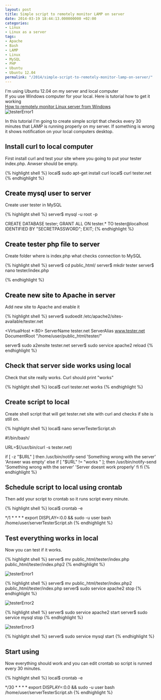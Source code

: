 ```yaml
---
layout: post
title: Simple script to remotely monitor LAMP on server
date: 2014-03-19 18:44:13.000000000 +02:00
categories:
- Linux
- Linux as a server
tags:
- Apache
- Bash
- LAMP
- Linux
- MySQL
- PHP
- Ubuntu
- Ubuntu 12.04
permalink: "/2014/simple-script-to-remotely-monitor-lamp-on-server/"
---
```

I'm using Ubuntu 12.04 on my server and local computer  
If you use Windows computer for your local. Here is tutorial how to get it working  
[How to remotely monitor Linux server from Windows](http://soivi.net/2014/how-to-remotely-monitor-linux-server-from-windows/)  
![testerError1](/assets/2014/03/testerError1.png)

In this tutorial I'm going to create simple script that checks every 30 minutes that LAMP is running properly on my server. If something is wrong it shows notification on your local computers desktop.

## Install curl to local computer

First install curl and test your site where you going to put your tester index.php. Anwser should be empty.

{% highlight shell %}
local$ sudo apt-get install curl
local$ curl tester.net
{% endhighlight %}

## <a name="mysqlonserver" style="color:rgb(0,0,0);">Create mysql user to server</a>

Create user tester in MySQL

{% highlight shell %}
server$ mysql -u root -p

CREATE DATABASE tester;
GRANT ALL ON tester.* TO tester@localhost IDENTIFIED BY "SECRETPASSWORD";
EXIT;
{% endhighlight %}

## <a name="phponserver" style="color:rgb(0,0,0);">Create tester php file to server</a>

Create folder where is index.php what checks connection to MySQL

{% highlight shell %}
server$ cd public_html/
server$ mkdir tester
server$ nano tester/index.php

<?php
	// Create connection
	$con=mysqli_connect("localhost","tester","SECRETPASSWORD","tester");

	// Check connection
	if (!mysqli_connect_errno()) {
		echo "works";
	} else {
                echo "not working";
        }

?> 
{% endhighlight %}

## <a name="apacheonserver" style="color:rgb(0,0,0);">Create new site to Apache in server</a>

Add new site to Apache and enable it

{% highlight shell %}
server$ sudoedit /etc/apache2/sites-available/tester.net

<VirtualHost *:80>
        ServerName tester.net
        ServerAlias www.tester.net
        DocumentRoot "/home/user/public_html/tester/"
</VirtualHost>

server$ sudo a2ensite tester.net
server$ sudo service apache2 reload
{% endhighlight %}

## Check that server side works using local

Check that site really works. Curl should print "works"

{% highlight shell %}
local$ curl tester.net
works
{% endhighlight %}

## Create script to local

Create shell script that will get tester.net site with curl and checks if site is still on.

{% highlight shell %}
local$ nano serverTesterScript.sh

#!/bin/bash/

URL=$(/usr/bin/curl -s tester.net)

if [ -z "$URL" ]
then
        /usr/bin/notify-send 'Something wrong with the server' 'Answer was empty'
else
        if [ "$URL" != "works " ]; then
                /usr/bin/notify-send 'Something wrong with the server' 'Server doesnt work properly'
        fi
fi
{% endhighlight %}

## Schedule script to local using crontab

Then add your script to crontab so it runs script every minute.

{% highlight shell %}
local$ crontab -e

*/1 *   *   *   *    export DISPLAY=:0.0 && sudo -u user bash /home/user/serverTesterScript.sh
{% endhighlight %}

## Test everything works in local

Now you can test if it works.

{% highlight shell %}
server$ mv public_html/tester/index.php public_html/tester/index.php2
{% endhighlight %}

![testerError1](/assets/2014/03/testerError1.png)

{% highlight shell %}
server$ mv public_html/tester/index.php2 public_html/tester/index.php
server$ sudo service apache2 stop
{% endhighlight %}

![testerError2](/assets/2014/03/testerError2.png)

{% highlight shell %}
server$ sudo service apache2 start
server$ sudo service mysql stop
{% endhighlight %}

![testerError3](/assets/2014/03/testerError3.png)

{% highlight shell %}
server$ sudo service mysql start
{% endhighlight %}

## Start using

Now everything should work and you can edit crontab so script is runned every 30 minutes.

{% highlight shell %}
local$ crontab -e

*/30 *   *   *   *    export DISPLAY=:0.0 && sudo -u user bash /home/user/serverTesterScript.sh
{% endhighlight %}